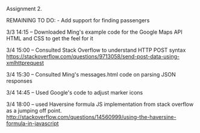 Assignment 2.

REMAINING TO DO:
	- Add support for finding passengers

3/3 14:15 – Downloaded Ming's example code for the Google Maps API HTML and CSS to get the feel for it

3/4 15:00 – Consulted Stack Overflow to understand HTTP POST syntax https://stackoverflow.com/questions/9713058/send-post-data-using-xmlhttprequest

3/4 15:30 – Consulted Ming's messages.html code on parsing JSON responses

3/4 14:45 – Used Google's code to adjust marker icons

3/4 18:00 – used Haversine formula JS implementation from stack overflow as a jumping off point. http://stackoverflow.com/questions/14560999/using-the-haversine-formula-in-javascript
